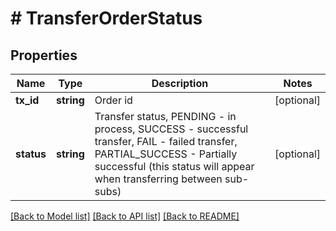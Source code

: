 # # TransferOrderStatus

## Properties

Name | Type | Description | Notes
------------ | ------------- | ------------- | -------------
**tx_id** | **string** | Order id | [optional] 
**status** | **string** | Transfer status, PENDING - in process, SUCCESS - successful transfer, FAIL - failed transfer, PARTIAL_SUCCESS - Partially successful (this status will appear when transferring between sub-subs) | [optional] 

[[Back to Model list]](../../README.md#documentation-for-models) [[Back to API list]](../../README.md#documentation-for-api-endpoints) [[Back to README]](../../README.md)
